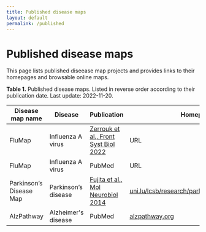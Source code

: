 ```yaml
---
title: Published disease maps
layout: default
permalink: /published
---
```


# Published disease maps

This page lists published diseease map projects and provides links to their homepages and browsable online maps. 

**Table 1.** Published disease maps. Listed in reverse order according to their publication date. Last update: 2022-11-20.

| Disease map name | Disease | Publication | Homepage | Online browsing |
|------------------|---------|-------------|----------|-----------------|
| FluMap | Influenza A virus | [Zerrouk et al., Front Syst Biol 2022](https://www.frontiersin.org/articles/10.3389/fsysb.2022.925791/full) | URL | URL |  
| FluMap | Influenza A virus | PubMed | URL | URL |  
| Parkinson’s Disease Map | Parkinson’s disease | [Fujita et al., Mol Neurobiol 2014](https://www.ncbi.nlm.nih.gov/pubmed/23832570) | [uni.lu/lcsb/research/parkinson_s_disease_map](https://wwwen.uni.lu/lcsb/research/parkinson_s_disease_map) | [MINERVA](https://pdmap.uni.lu/minerva/) |  
| AlzPathway | Alzheimer's disease | PubMed | [alzpathway.org](http://alzpathway.org/AlzPathway.html) | URL |  
